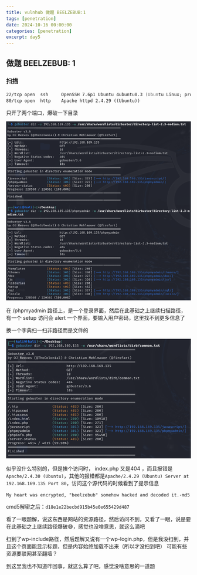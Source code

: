 ```yaml
---
title: vulnhub 做题 BEELZEBUB:1 
tags: [penetration]
date: 2024-10-16 00:00:00
categories: [penetration]
excerpt: day5
---
```


##  做题 BEELZEBUB: 1 

### 扫描

```zsh
22/tcp open  ssh     OpenSSH 7.6p1 Ubuntu 4ubuntu0.3 (Ubuntu Linux; protocol 2.0)
80/tcp open  http    Apache httpd 2.4.29 ((Ubuntu))
```
只开了两个端口，爆破一下目录

![](/img/pene/7.png)

在 /phpmyadmin 路径上，是一个登录界面，然后在此基础之上继续扫描路径，有一个 setup 访问会 alert 一个界面，要输入用户密码，这里找不到更多信息了

换一个字典扫一扫非路径而是文件的

![](/img/pene/8.png)

似乎没什么特别的，但是挨个访问时， index.php 又是404 ，而且报错是`Apache/2.4.30 (Ubuntu)`，其他的报错都是`Apache/2.4.29 (Ubuntu) Server at 192.168.169.135 Port 80`，访问这个源代码的时候看到了提示信息

```
My heart was encrypted, "beelzebub" somehow hacked and decoded it.-md5
```

cmd5解密之后：`d18e1e22becbd915b45e0e655429d487`

看了一眼题解，说这东西是网站的资源路径，然后访问不到，又看了一眼，说是要在此基础之上继续路径爆破😅，感觉也没啥意思，就这么滴吧

扫到了wp-include路径，然后题解又说有一个wp-login.php，但是我没扫到，并且这个页面能显示标题，但是内容始终加载不出来（所以才没扫到吧） 可能有些资源要联网甚至翻墙？

到这里我也不知道咋回事，就这么算了吧，感觉没啥意思的一道题
